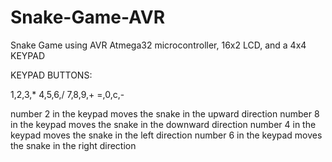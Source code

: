 # Snake-Game-AVR
Snake Game using AVR Atmega32 microcontroller, 16x2 LCD, and a 4x4 KEYPAD

KEYPAD BUTTONS:

1,2,3,*
4,5,6,/
7,8,9,+
=,0,c,-



number 2 in the keypad moves the snake in the upward direction
number 8 in the keypad moves the snake in the downward direction
number 4 in the keypad moves the snake in the left direction
number 6 in the keypad moves the snake in the right direction
